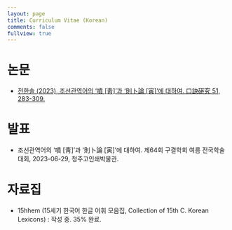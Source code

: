```yaml
---
layout: page
title: Curriculum Vitae (Korean)
comments: false
fullview: true
---
```

# 논문
- [전한솔 (2023), 조선관역어의 ‘噴 [靑]’과 ‘則卜論 [寅]’에 대하여. 口訣硏究 51, 283-309.](http://journal.kstudy.com/service-journal/view.asp?code=YqldZWtoSqVtJTNEM9EkMCUmN/B%20Z%20xLJTNEVHJpZSUmNbNj2bRU4XB/JTNEMCUmNal71a3U4XB/JTNESoxS&clientKey=2100&curPage=1&pageScale=10&searchType=1&totCate=&totText=&pubKey=10007&pubYear=2023&pubVN=51@0&detailKEYN=4039242)

# 발표
- 조선관역어의 ‘噴 [靑]’과 ‘則卜論 [寅]’에 대하여. 제64회 구결학회 여름 전국학술대회, 2023-06-29, 청주고인쇄박물관.

# 자료집
- 15hhem (15세기 한국어 한글 어휘 모음집, Collection of 15th C. Korean Lexicons) : 작성 중. 35% 완료.